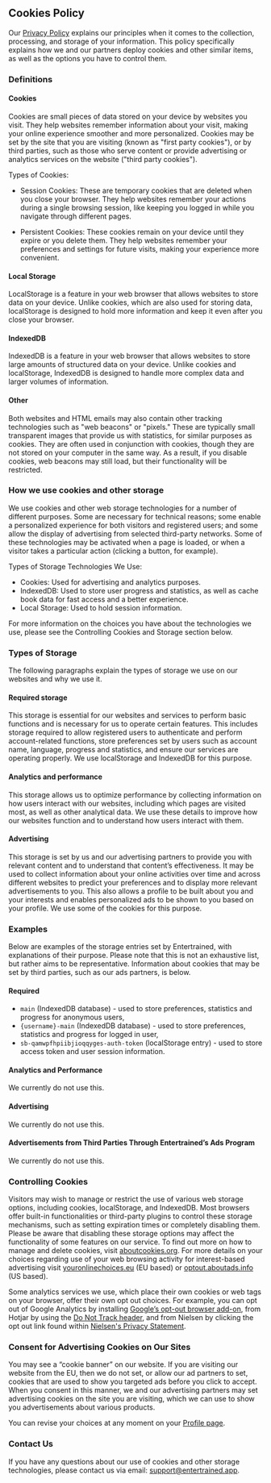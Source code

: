 ## Cookies Policy

Our [Privacy Policy](/privacy/) explains our principles when it comes to the collection, processing, and storage of your information. This policy specifically explains how we and our partners deploy cookies and other similar items, as well as the options you have to control them.

### Definitions

#### Cookies

Cookies are small pieces of data stored on your device by websites you visit. They help websites remember information about your visit, making your online experience smoother and more personalized. Cookies may be set by the site that you are visiting (known as "first party cookies"), or by third parties, such as those who serve content or provide advertising or analytics services on the website ("third party cookies").

Types of Cookies:

- Session Cookies: These are temporary cookies that are deleted when you close your browser. They help websites remember your actions during a single browsing session, like keeping you logged in while you navigate through different pages.

- Persistent Cookies: These cookies remain on your device until they expire or you delete them. They help websites remember your preferences and settings for future visits, making your experience more convenient.

#### Local Storage

LocalStorage is a feature in your web browser that allows websites to store data on your device. Unlike cookies, which are also used for storing data, localStorage is designed to hold more information and keep it even after you close your browser.

#### IndexedDB

IndexedDB is a feature in your web browser that allows websites to store large amounts of structured data on your device. Unlike cookies and localStorage, IndexedDB is designed to handle more complex data and larger volumes of information.

#### Other

Both websites and HTML emails may also contain other tracking technologies such as "web beacons" or "pixels." These are typically small transparent images that provide us with statistics, for similar purposes as cookies. They are often used in conjunction with cookies, though they are not stored on your computer in the same way. As a result, if you disable cookies, web beacons may still load, but their functionality will be restricted.

### **How we use cookies and other storage**

We use cookies and other web storage technologies for a number of different purposes. Some are necessary for technical reasons; some enable a personalized experience for both visitors and registered users; and some allow the display of advertising from selected third-party networks. Some of these technologies may be activated when a page is loaded, or when a visitor takes a particular action (clicking a button, for example).

Types of Storage Technologies We Use:

- Cookies: Used for advertising and analytics purposes.
- IndexedDB: Used to store user progress and statistics, as well as cache book data for fast access and a better experience.
- Local Storage: Used to hold session information.

For more information on the choices you have about the technologies we use, please see the Controlling Cookies and Storage section below.

### **Types of Storage**

The following paragraphs explain the types of storage we use on our websites and why we use it.

#### Required storage

This storage is essential for our websites and services to perform basic functions and is necessary for us to operate certain features. This includes storage required to allow registered users to authenticate and perform account-related functions, store preferences set by users such as account name, language, progress and statistics, and ensure our services are operating properly. We use localStorage and IndexedDB for this purpose.

#### Analytics and performance

This storage allows us to optimize performance by collecting information on how users interact with our websites, including which pages are visited most, as well as other analytical data. We use these details to improve how our websites function and to understand how users interact with them.

#### Advertising

This storage is set by us and our advertising partners to provide you with relevant content and to understand that content’s effectiveness. It may be used to collect information about your online activities over time and across different websites to predict your preferences and to display more relevant advertisements to you. This also allows a profile to be built about you and your interests and enables personalized ads to be shown to you based on your profile. We use some of the cookies for this purpose.

### Examples

Below are examples of the storage entries set by Entertrained, with explanations of their purpose. Please note that this is not an exhaustive list, but rather aims to be representative. Information about cookies that may be set by third parties, such as our ads partners, is below.

#### **Required**

- `main` (IndexedDB database) - used to store preferences, statistics and progress for anonymous users,
- `{username}-main` (IndexedDB database) - used to store preferences, statistics and progress for logged in user,
- `sb-qamwpfhpiibjioqqyges-auth-token` (localStorage entry) - used to store access token and user session information.

#### **Analytics and Performance**

We currently do not use this.

#### **Advertising**

We currently do not use this.

#### **Advertisements from Third Parties Through Entertrained’s Ads Program**

We currently do not use this.

### Controlling Cookies

Visitors may wish to manage or restrict the use of various web storage options, including cookies, localStorage, and IndexedDB. Most browsers offer built-in functionalities or third-party plugins to control these storage mechanisms, such as setting expiration times or completely disabling them. Please be aware that disabling these storage options may affect the functionality of some features on our service. To find out more on how to manage and delete cookies, visit [aboutcookies.org](https://www.aboutcookies.org/). For more details on your choices regarding use of your web browsing activity for interest-based advertising visit [youronlinechoices.eu](http://youronlinechoices.eu) (EU based) or [optout.aboutads.info](http://optout.aboutads.info) (US based).

Some analytics services we use, which place their own cookies or web tags on your browser, offer their own opt out choices. For example, you can opt out of Google Analytics by installing [Google’s opt-out browser add-on](https://tools.google.com/dlpage/gaoptout), from Hotjar by using the [Do Not Track header](https://www.hotjar.com/legal/compliance/opt-out), and from Nielsen by clicking the opt out link found within [Nielsen's Privacy Statement](https://www.nielsen.com/us/en/legal/privacy-statement/digital-measurement/).

<!-- ### Our Internal Analytics Tool -->
<!---->
<!-- In order to better understand how our services are used, we monitor certain user activities that take place within our products, including page views and clicks on any links used when managing a site via our dashboards. We call each one of these actions an “event.” Analytics events are attached to your WordPress.com account and are handled via a first party system that Entertrained owns and maintains. In general, we record the following data for each event: IP address, WordPress.com user ID and username, WordPress.com-connected site ID (for sites not hosted on WordPress.com), user agent, referring URL, timestamp of event, browser language, and country code. We use this information to improve our products, make our marketing to you more relevant, personalize your experience, and for the other purposes described in our [Privacy Policy](/privacy/). You may opt out of our analytics program through your user settings. By doing so, you won’t share information with our analytics tool about events or actions that happen after the opt-out, while logged in to your WordPress.com account. Note that opting out does not disable the functionality of the actions we track - for example, if you publish a post, we will still have record of that (don’t worry!), but for an event or action after you opt out, we will not have other data associated with that action or event in the analytics tool. -->

### Consent for Advertising Cookies on Our Sites

You may see a “cookie banner” on our website. If you are visiting our website from the EU, then we do not set, or allow our ad partners to set, cookies that are used to show you targeted ads before you click to accept. When you consent in this manner, we and our advertising partners may set advertising cookies on the site you are visiting, which we can use to show you advertisements about various products.

<!--We’ll display the banner to you periodically, just in case you change your mind.-->

You can revise your choices at any moment on your [Profile page](https://entertrained.app/profile).

### Contact Us

If you have any questions about our use of cookies and other storage technologies, please contact us via email: [support@entertrained.app](mailto:support@entertrained.app).

